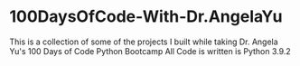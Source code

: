 # 100DaysOfCode-With-Dr.AngelaYu
This is a collection of some of the projects I built while taking Dr. Angela Yu's 100 Days of Code Python Bootcamp
All Code is written is Python 3.9.2

